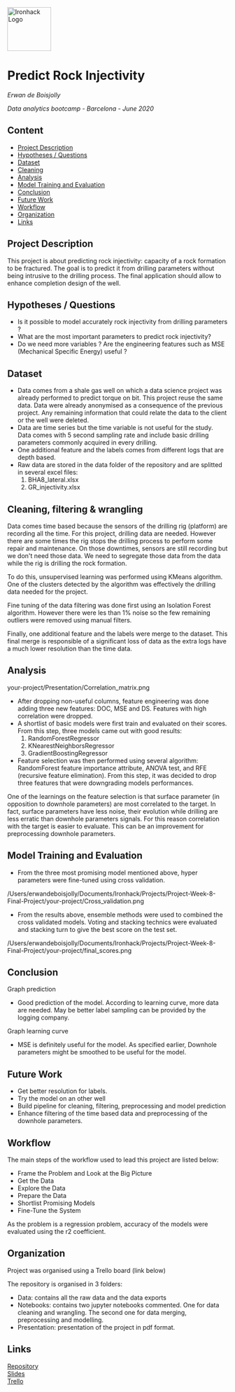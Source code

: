 <img src="https://bit.ly/2VnXWr2" alt="Ironhack Logo" width="100"/>

# Predict Rock Injectivity
*Erwan de Boisjolly*

*Data analytics bootcamp - Barcelona - June 2020*

## Content
- [Project Description](#project-description)
- [Hypotheses / Questions](#hypotheses-questions)
- [Dataset](#dataset)
- [Cleaning](#cleaning)
- [Analysis](#analysis)
- [Model Training and Evaluation](#model-training-and-evaluation)
- [Conclusion](#conclusion)
- [Future Work](#future-work)
- [Workflow](#workflow)
- [Organization](#organization)
- [Links](#links)

## Project Description
This project is about predicting rock injectivity: capacity of a rock formation to be fractured. The goal is to predict it from drilling parameters without being intrusive to the drilling process. The final application should allow to enhance completion design of the well.

## Hypotheses / Questions
* Is it possible to model accurately rock injectivity from drilling parameters ?
* What are the most important parameters to predict rock injectivity?
* Do we need more variables ? Are the engineering features such as MSE (Mechanical Specific Energy) useful ?

## Dataset
* Data comes from a shale gas well on which a data science project was already performed to predict torque on bit. This project reuse the same data. Data were already anonymised as a consequence of the previous project. Any remaining information that could relate the data to the client or the well were deleted.
* Data are time series but the time variable is not useful for the study. Data comes with 5 second sampling rate and include basic drilling parameters commonly acquired in every drilling.
* One additional feature and the labels comes from different logs that are depth based.
* Raw data are stored in the data folder of the repository and are splitted in several excel files:
	1. BHA8_lateral.xlsx
	2. GR_injectivity.xlsx

## Cleaning, filtering & wrangling
Data comes time based because the sensors of the drilling rig (platform) are recording all the time.  For this project, drilling data are needed. However there are some times the rig stops the drilling process to perform some repair and maintenance. On those downtimes, sensors are still recording but we don't need those data. We need to segregate those data from the data while the rig is drilling the rock formation.

To do this, unsupervised learning was performed using KMeans algorithm. One of the clusters detected by the algorithm was effectively the drilling data needed for the project.

Fine tuning of the data filtering was done first using an Isolation Forest algorithm. However there were les than 1% noise so the few remaining outliers were removed using manual filters.

Finally, one additional feature and the labels were merge to the dataset. This final merge is responsible of a significant loss of data as the extra logs have a much lower resolution than the time data.  

## Analysis

your-project/Presentation/Correlation_matrix.png

* After dropping non-useful columns, feature engineering was done adding three new features: DOC, MSE and DS. Features with high correlation were dropped.
* A shortlist of basic models were first train and evaluated on their scores. From this step, three models came out with good results:
	1. RandomForestRegressor
	2. KNearestNeighborsRegressor
	3. GradientBoostingRegressor
* Feature selection was then performed using several algorithm: RandomForest feature importance attribute, ANOVA test, and RFE (recursive feature elimination). From this step, it was decided to drop three features that were downgrading models performances.

One of the learnings on the feature selection is that surface parameter (in opposition to downhole parameters) are most correlated to the target. In fact, surface parameters have less noise, their evolution while drilling are less erratic than downhole parameters signals. For this reason correlation with the target is easier to evaluate. This can be an improvement for preprocessing downhole parameters.

## Model Training and Evaluation
* From the three most promising model mentioned above, hyper parameters  were fine-tuned using cross validation.

/Users/erwandeboisjolly/Documents/Ironhack/Projects/Project-Week-8-Final-Project/your-project/Cross_validation.png

* From the results above, ensemble methods were used to combined the cross validated models. Voting and stacking technics were evaluated and stacking turn to give the best score on the test set.

/Users/erwandeboisjolly/Documents/Ironhack/Projects/Project-Week-8-Final-Project/your-project/final_scores.png

## Conclusion

Graph prediction

* Good prediction of the model. According to learning curve, more data are needed. May be better label sampling can be provided by the logging company.

Graph learning curve

* MSE is definitely useful for the model. As specified earlier, Downhole parameters might be smoothed to be useful for the model.

## Future Work
* Get better resolution for labels.
* Try the model on an other well
* Build pipeline for cleaning, filtering, preprocessing and model prediction
* Enhance filtering of the time based data and preprocessing of the downhole parameters.


## Workflow
The main steps of the workflow used to lead this project are listed below:
* Frame the Problem and Look at the Big Picture
* Get the Data
* Explore the Data
* Prepare the Data
* Shortlist Promising Models
* Fine-Tune the System

As the problem is a regression problem, accuracy of the models were evaluated using the r2 coefficient.

## Organization
Project was organised using a Trello board (link below)

The repository is organised in 3 folders:

* Data: contains all the raw data and the data exports
* Notebooks: contains two jupyter notebooks commented. One for data cleaning and wrangling. The second one for data merging, preprocessing and modelling.
* Presentation: presentation of the project in pdf format.

## Links

[Repository](https://github.com/)  
[Slides](https://slides.com/)  
[Trello](https://trello.com/en)  
